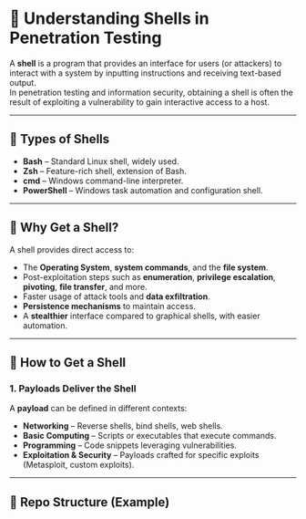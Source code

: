 # 🐚 Understanding Shells in Penetration Testing

A **shell** is a program that provides an interface for users (or attackers) to interact with a system by inputting instructions and receiving text-based output.  
In penetration testing and information security, obtaining a shell is often the result of exploiting a vulnerability to gain interactive access to a host.

---

## 📌 Types of Shells
- **Bash** – Standard Linux shell, widely used.
- **Zsh** – Feature-rich shell, extension of Bash.
- **cmd** – Windows command-line interpreter.
- **PowerShell** – Windows task automation and configuration shell.

---

## 🎯 Why Get a Shell?

A shell provides direct access to:
- The **Operating System**, **system commands**, and the **file system**.
- Post-exploitation steps such as **enumeration**, **privilege escalation**, **pivoting**, **file transfer**, and more.
- Faster usage of attack tools and **data exfiltration**.
- **Persistence mechanisms** to maintain access.
- A **stealthier** interface compared to graphical shells, with easier automation.

---

## 🔑 How to Get a Shell

### 1. Payloads Deliver the Shell
A **payload** can be defined in different contexts:
- **Networking** – Reverse shells, bind shells, web shells.
- **Basic Computing** – Scripts or executables that execute commands.
- **Programming** – Code snippets leveraging vulnerabilities.
- **Exploitation & Security** – Payloads crafted for specific exploits (Metasploit, custom exploits).

---

## 📂 Repo Structure (Example)

